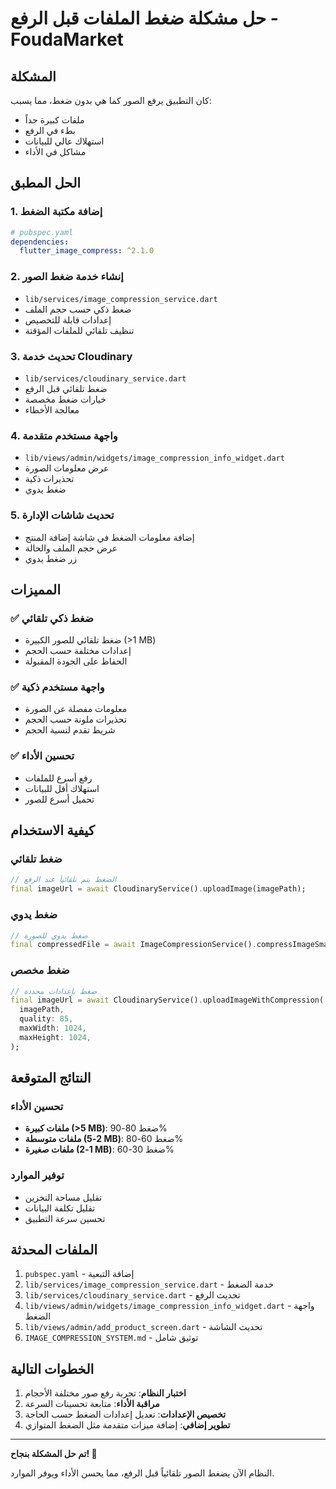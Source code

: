 # حل مشكلة ضغط الملفات قبل الرفع - FoudaMarket

## المشكلة
كان التطبيق يرفع الصور كما هي بدون ضغط، مما يسبب:
- ملفات كبيرة جداً
- بطء في الرفع
- استهلاك عالي للبيانات
- مشاكل في الأداء

## الحل المطبق

### 1. **إضافة مكتبة الضغط**
```yaml
# pubspec.yaml
dependencies:
  flutter_image_compress: ^2.1.0
```

### 2. **إنشاء خدمة ضغط الصور**
- `lib/services/image_compression_service.dart`
- ضغط ذكي حسب حجم الملف
- إعدادات قابلة للتخصيص
- تنظيف تلقائي للملفات المؤقتة

### 3. **تحديث خدمة Cloudinary**
- `lib/services/cloudinary_service.dart`
- ضغط تلقائي قبل الرفع
- خيارات ضغط مخصصة
- معالجة الأخطاء

### 4. **واجهة مستخدم متقدمة**
- `lib/views/admin/widgets/image_compression_info_widget.dart`
- عرض معلومات الصورة
- تحذيرات ذكية
- ضغط يدوي

### 5. **تحديث شاشات الإدارة**
- إضافة معلومات الضغط في شاشة إضافة المنتج
- عرض حجم الملف والحالة
- زر ضغط يدوي

## المميزات

### ✅ **ضغط ذكي تلقائي**
- ضغط تلقائي للصور الكبيرة (>1 MB)
- إعدادات مختلفة حسب الحجم
- الحفاظ على الجودة المقبولة

### ✅ **واجهة مستخدم ذكية**
- معلومات مفصلة عن الصورة
- تحذيرات ملونة حسب الحجم
- شريط تقدم لنسبة الحجم

### ✅ **تحسين الأداء**
- رفع أسرع للملفات
- استهلاك أقل للبيانات
- تحميل أسرع للصور

## كيفية الاستخدام

### **ضغط تلقائي**
```dart
// الضغط يتم تلقائياً عند الرفع
final imageUrl = await CloudinaryService().uploadImage(imagePath);
```

### **ضغط يدوي**
```dart
// ضغط يدوي للصورة
final compressedFile = await ImageCompressionService().compressImageSmart(imageFile);
```

### **ضغط مخصص**
```dart
// ضغط بإعدادات محددة
final imageUrl = await CloudinaryService().uploadImageWithCompression(
  imagePath,
  quality: 85,
  maxWidth: 1024,
  maxHeight: 1024,
);
```

## النتائج المتوقعة

### **تحسين الأداء**
- **ملفات كبيرة (>5 MB)**: ضغط 80-90%
- **ملفات متوسطة (2-5 MB)**: ضغط 60-80%
- **ملفات صغيرة (1-2 MB)**: ضغط 30-60%

### **توفير الموارد**
- تقليل مساحة التخزين
- تقليل تكلفة البيانات
- تحسين سرعة التطبيق

## الملفات المحدثة

1. `pubspec.yaml` - إضافة التبعية
2. `lib/services/image_compression_service.dart` - خدمة الضغط
3. `lib/services/cloudinary_service.dart` - تحديث الرفع
4. `lib/views/admin/widgets/image_compression_info_widget.dart` - واجهة الضغط
5. `lib/views/admin/add_product_screen.dart` - تحديث الشاشة
6. `IMAGE_COMPRESSION_SYSTEM.md` - توثيق شامل

## الخطوات التالية

1. **اختبار النظام**: تجربة رفع صور مختلفة الأحجام
2. **مراقبة الأداء**: متابعة تحسينات السرعة
3. **تخصيص الإعدادات**: تعديل إعدادات الضغط حسب الحاجة
4. **تطوير إضافي**: إضافة ميزات متقدمة مثل الضغط المتوازي

---

**تم حل المشكلة بنجاح! 🎉**

النظام الآن يضغط الصور تلقائياً قبل الرفع، مما يحسن الأداء ويوفر الموارد. 